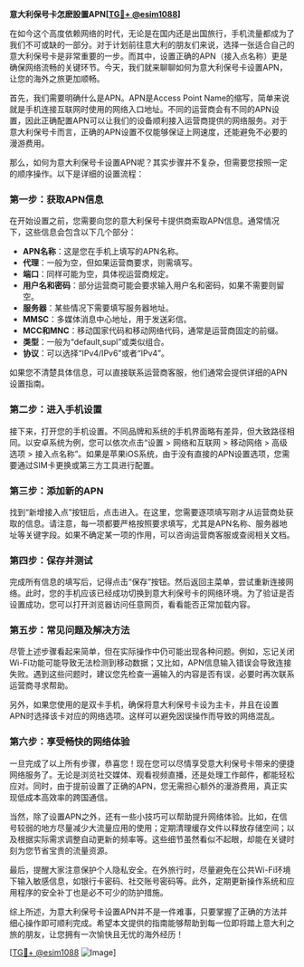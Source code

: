 **意大利保号卡怎麽設置APN[[TG💪+ @esim1088](https://t.me/s/esim1088)]**

在如今这个高度依赖网络的时代，无论是在国内还是出国旅行，手机流量都成为了我们不可或缺的一部分。对于计划前往意大利的朋友们来说，选择一张适合自己的意大利保号卡是非常重要的一步。而其中，设置正确的APN（接入点名称）更是确保网络流畅的关键环节。今天，我们就来聊聊如何为意大利保号卡设置APN，让您的海外之旅更加顺畅。

首先，我们需要明确什么是APN。APN是Access Point Name的缩写，简单来说就是手机连接互联网时使用的网络入口地址。不同的运营商会有不同的APN设置，因此正确配置APN可以让我们的设备顺利接入运营商提供的网络服务。对于意大利保号卡而言，正确的APN设置不仅能够保证上网速度，还能避免不必要的漫游费用。

那么，如何为意大利保号卡设置APN呢？其实步骤并不复杂，但需要您按照一定的顺序操作。以下是详细的设置流程：

### **第一步：获取APN信息**
在开始设置之前，您需要向您的意大利保号卡提供商索取APN信息。通常情况下，这些信息会包含以下几个部分：
- **APN名称**：这是您在手机上填写的APN名称。
- **代理**：一般为空，但如果运营商要求，则需填写。
- **端口**：同样可能为空，具体视运营商规定。
- **用户名和密码**：部分运营商可能会要求输入用户名和密码，如果不需要则留空。
- **服务器**：某些情况下需要填写服务器地址。
- **MMSC**：多媒体消息中心地址，用于发送彩信。
- **MCC和MNC**：移动国家代码和移动网络代码，通常是运营商固定的前缀。
- **类型**：一般为“default,supl”或类似组合。
- **协议**：可以选择“IPv4/IPv6”或者“IPv4”。

如果您不清楚具体信息，可以直接联系运营商客服，他们通常会提供详细的APN设置指南。

### **第二步：进入手机设置**
接下来，打开您的手机设置。不同品牌和系统的手机界面略有差异，但大致路径相同。以安卓系统为例，您可以依次点击“设置 > 网络和互联网 > 移动网络 > 高级选项 > 接入点名称”。如果是苹果iOS系统，由于没有直接的APN设置选项，您需要通过SIM卡更换或第三方工具进行配置。

### **第三步：添加新的APN**
找到“新增接入点”按钮后，点击进入。在这里，您需要逐项填写刚才从运营商处获取的信息。请注意，每一项都要严格按照要求填写，尤其是APN名称、服务器地址等关键字段。如果不确定某一项的作用，可以咨询运营商客服或查阅相关文档。

### **第四步：保存并测试**
完成所有信息的填写后，记得点击“保存”按钮。然后返回主菜单，尝试重新连接网络。此时，您的手机应该已经成功切换到意大利保号卡的网络环境。为了验证是否设置成功，您可以打开浏览器访问任意网页，看看能否正常加载内容。

### **第五步：常见问题及解决方法**
尽管上述步骤看起来简单，但在实际操作中仍可能出现各种问题。例如，忘记关闭Wi-Fi功能可能导致无法检测到移动数据；又比如，APN信息输入错误会导致连接失败。遇到这些问题时，建议您先检查一遍输入的内容是否有误，必要时再次联系运营商寻求帮助。

另外，如果您使用的是双卡手机，确保将意大利保号卡设为主卡，并且在设置APN时选择该卡对应的网络选项。这样可以避免因误操作而导致的网络混乱。

### **第六步：享受畅快的网络体验**
一旦完成了以上所有步骤，恭喜您！现在您可以尽情享受意大利保号卡带来的便捷网络服务了。无论是浏览社交媒体、观看视频直播，还是处理工作邮件，都能轻松应对。同时，由于提前设置了正确的APN，您无需担心额外的漫游费用，真正实现低成本高效率的跨国通信。

当然，除了设置APN之外，还有一些小技巧可以帮助提升网络体验。比如，在信号较弱的地方尽量减少大流量应用的使用；定期清理缓存文件以释放存储空间；以及根据实际需求调整自动更新的频率等。这些细节虽然看似不起眼，却能在关键时刻为您节省宝贵的流量资源。

最后，提醒大家注意保护个人隐私安全。在外旅行时，尽量避免在公共Wi-Fi环境下输入敏感信息，如银行卡密码、社交账号密码等。此外，定期更新操作系统和应用程序的安全补丁也是必不可少的防护措施。

综上所述，为意大利保号卡设置APN并不是一件难事，只要掌握了正确的方法并细心操作即可顺利完成。希望本文提供的指南能够帮助到每一位即将踏上意大利之旅的朋友，让您拥有一次愉快且无忧的海外经历！

[[TG💪+ @esim1088](https://t.me/s/esim1088) ![Image](https://i.postimg.cc/4NQfJmqS/Snipaste-2025-05-13-00-14-12.png)]